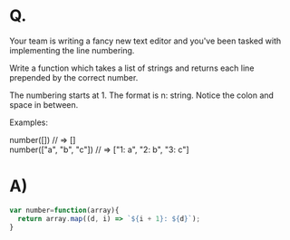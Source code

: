 # Q.
Your team is writing a fancy new text editor and you've been tasked with implementing the line numbering.

Write a function which takes a list of strings and returns each line prepended by the correct number.

The numbering starts at 1. The format is n: string. Notice the colon and space in between.

Examples:

number([]) // => []\
number(["a", "b", "c"]) // => ["1: a", "2: b", "3: c"]

# A)
```js
var number=function(array){
  return array.map((d, i) => `${i + 1}: ${d}`);
}
```
